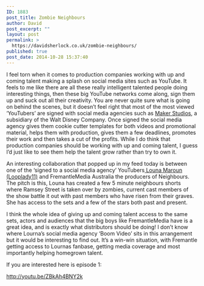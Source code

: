 ```yaml
---
ID: 1883
post_title: Zombie Neighbours
author: David
post_excerpt: ""
layout: post
permalink: >
  https://davidsherlock.co.uk/zombie-neighbours/
published: true
post_date: 2014-10-28 15:37:40
---
```

I feel torn when it comes to production companies working with up and coming talent making a splash on social media sites such as YouTube. It feels to me like there are all these really intelligent talented people doing interesting things, then these big YouTube networks come along, sign them up and suck out all their creativity. You are never quite sure what is going on behind the scenes, but it doesn’t feel right that most of the most viewed ‘YouTubers’ are signed with social media agencies such as <a href="http://www.makerstudios.com/">Maker Studios</a>, a subsidiary of the Walt Disney Company. Once signed the social media agency gives them cookie cutter templates for both videos and promotional material, helps them with production, gives them a few deadlines, promotes their work and then takes a cut of the profits. While I do think that production companies should be working with up and coming talent, I guess I’d just like to see them help the talent grow rather than try to own it.

An interesting collaboration that popped up in my feed today is between one of the ‘signed to a social media agency’ YouTubers<a href="https://www.youtube.com/user/Loopylady11"> Louna Maroun (Looplady11)</a> and FremantleMedia Australia the producers of Neighbours. The pitch is this, Louna has created a few 5 minute neighbours shorts where Ramsey Street is taken over by zombies, current cast members of the show battle it out with past members who have risen from their graves. She has access to the sets and a few of the stars both past and present.

I think the whole idea of giving up and coming talent access to the same sets, actors and audiences that the big boys like FremantleMedia have is a great idea, and is exactly what distributors should be doing! I don’t know where Lourna’s social media agency ‘Boom Video’ sits in this arrangement but it would be interesting to find out. It’s a win-win situation, with Fremantle getting access to Lournas fanbase, getting media coverage and most importantly helping homegrown talent.

If you are interested here is episode 1:

http://youtu.be/ZBkAh4BNY2k